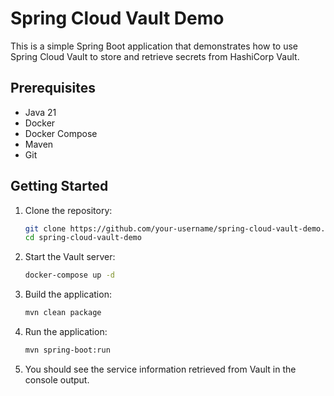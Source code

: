 # Spring Cloud Vault Demo

This is a simple Spring Boot application that demonstrates how to use Spring Cloud Vault to store and retrieve secrets from HashiCorp Vault.

## Prerequisites
- Java 21
- Docker
- Docker Compose
- Maven
- Git

## Getting Started
1. Clone the repository:
    ```bash
    git clone https://github.com/your-username/spring-cloud-vault-demo.git
    cd spring-cloud-vault-demo
    ```
2. Start the Vault server:
    ```bash
    docker-compose up -d
    ```
3. Build the application:
    ```bash
    mvn clean package
    ```
4. Run the application:
    ```bash
    mvn spring-boot:run
    ```
5. You should see the service information retrieved from Vault in the console output.
